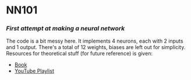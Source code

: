 # NN101
### *First attempt at making a neural network*
The code is a bit messy here. It implements 4 neurons, each with 2 inputs and 1 output. There's a total of 12 weights, biases are left out for simplicity. <br/>Resources for theoretical stuff (for future reference) is given:

- [Book](http://neuralnetworksanddeeplearning.com/chap1.html) <br/>
- [YouTube Playlist](https://www.youtube.com/playlist?list=PLZHQObOWTQDNU6R1_67000Dx_ZCJB-3pi)
